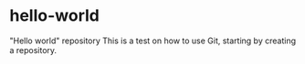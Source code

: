 # hello-world
"Hello world" repository
This is a test on how to use Git, starting by creating a repository.
